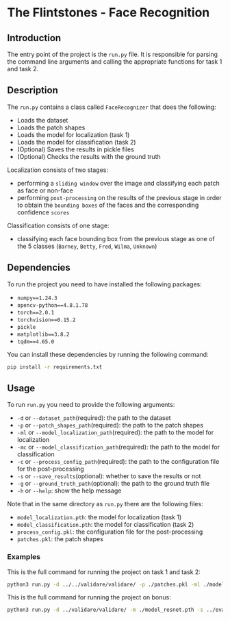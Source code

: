 # The Flintstones - Face Recognition

## Introduction
The entry point of the project is the `run.py` file. It is responsible for parsing the command line arguments and calling the appropriate functions for task 1 and task 2. 

## Description
The `run.py` contains a class called `FaceRecognizer` that does the following:
- Loads the dataset
- Loads the patch shapes
- Loads the model for localization (task 1)
- Loads the model for classification (task 2)
- (Optional) Saves the results in pickle files
- (Optional) Checks the results with the ground truth

Localization consists of two stages: 
- performing a `sliding window` over the image and classifying each patch as face or non-face
- performing `post-processing` on the results of the previous stage in order to obtain the `bounding boxes` of the faces and the corresponding confidence `scores`

Classification consists of one stage:
- classifying each face bounding box from the previous stage as one of the 5 classes
(`Barney`, `Betty`, `Fred`, `Wilma`, `Unknown`)


## Dependencies
To run the project you need to have installed the following packages:
- `numpy==1.24.3`
- `opencv-python==4.8.1.78`
- `torch==2.0.1`
- `torchvision==0.15.2`
- `pickle`
- `matplotlib==3.8.2`
- `tqdm==4.65.0`

You can install these dependencies by running the following command:
```bash
pip install -r requirements.txt
```

## Usage
To run `run.py` you need to provide the following arguments:
- `-d` or `--dataset_path`(required): the path to the dataset
- `-p` or `--patch_shapes_path`(required): the path to the patch shapes
- `-ml` or `--model_localization_path`(required): the path to the model for localization
- `-mc` or `--model_classification_path`(required): the path to the model for classification
- `-c` or `--process_config_path`(required): the path to the configuration file for the post-processing
- `-s` or `--save_results`(optional): whether to save the results or not
- `-g` or `--ground_truth_path`(optional): the path to the ground truth file
- `-h` or `--help`: show the help message

Note that in the same directory as `run.py` there are the following files:
- `model_localization.pth`: the model for localization (task 1)
- `model_classification.pth`: the model for classification (task 2)
- `process_config.pkl`: the configuration file for the post-processing
- `patches.pkl`: the patch shapes

### Examples

This is the full command for running the project on task 1 and task 2:
```bash
python3 run.py -d ../../validare/validare/ -p ./patches.pkl -ml ./model_localization.pth -mc ./model_classification.pth -c ./process_config.pkl -s ../evaluare/fisiere_solutie/ -g ../validare/
```

This is the full command for running the project on bonus:
```bash
python3 run.py -d ../validare/validare/ -m ./model_resnet.pth -s ../evaluare/fisiere_solutie/ -g ../validare/
```